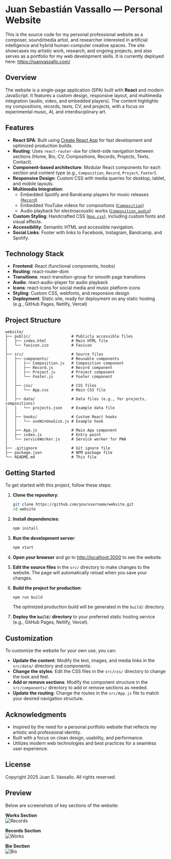 # Juan Sebastián Vassallo — Personal Website

This is the source code for my personal professional website as a composer, sound/media artist, and researcher interested in artificial intelligence and hybrid human-computer creative spaces. The site showcases my artistic work, research, and ongoing projects, and also serves as a portfolio for my web development skills. It is currently deployed here: https://juanvassallo.com/

## Overview

The website is a single-page application (SPA) built with **React** and modern JavaScript. It features a custom design, responsive layout, and multimedia integration (audio, video, and embedded players). The content highlights my compositions, records, texts, CV, and projects, with a focus on experimental music, AI, and interdisciplinary art.

## Features

- **React SPA**: Built using [Create React App](https://github.com/facebook/create-react-app) for fast development and optimized production builds.
- **Routing**: Uses `react-router-dom` for client-side navigation between sections (Home, Bio, CV, Compositions, Records, Projects, Texts, Contact).
- **Component-based architecture**: Modular React components for each section and content type (e.g., `Composition`, `Record`, `Project`, `Footer`).
- **Responsive Design**: Custom CSS with media queries for desktop, tablet, and mobile layouts.
- **Multimedia Integration**:
  - Embedded Spotify and Bandcamp players for music releases ([`Record`](src/components/Record.js))
  - Embedded YouTube videos for compositions ([`Composition`](src/components/Composition.js))
  - Audio playback for electroacoustic works ([`Composition_audio`](src/components/Composition_audio.js))
- **Custom Styling**: Handcrafted CSS ([`App.css`](src/css/App.css)), including custom fonts and visual effects.
- **Accessibility**: Semantic HTML and accessible navigation.
- **Social Links**: Footer with links to Facebook, Instagram, Bandcamp, and Spotify.

## Technology Stack

- **Frontend**: React (functional components, hooks)
- **Routing**: react-router-dom
- **Transitions**: react-transition-group for smooth page transitions
- **Audio**: react-audio-player for audio playback
- **Icons**: react-icons for social media and music platform icons
- **Styling**: Custom CSS, webfonts, and responsive design
- **Deployment**: Static site, ready for deployment on any static hosting (e.g., GitHub Pages, Netlify, Vercel)

## Project Structure

```
website/
├── public/                  # Publicly accessible files
│   ├── index.html           # Main HTML file
│   └── favicon.ico          # Favicon
│
├── src/                     # Source files
│   ├── components/          # Reusable components
│   │   ├── Composition.js   # Composition component
│   │   ├── Record.js        # Record component
│   │   ├── Project.js       # Project component
│   │   └── Footer.js        # Footer component
│   │
│   ├── css/                 # CSS files
│   │   └── App.css          # Main CSS file
│   │
│   ├── data/                # Data files (e.g., for projects, compositions)
│   │   └── projects.json    # Example data file
│   │
│   ├── hooks/               # Custom React hooks
│   │   └── useWindowSize.js # Example hook
│   │
│   ├── App.js               # Main App component
│   ├── index.js             # Entry point
│   └── serviceWorker.js     # Service worker for PWA
│
├── .gitignore               # Git ignore file
├── package.json             # NPM package file
└── README.md                # This file
```

## Getting Started

To get started with this project, follow these steps:

1. **Clone the repository**:

   ```bash
   git clone https://github.com/yourusername/website.git
   cd website
   ```

2. **Install dependencies**:

   ```bash
   npm install
   ```

3. **Run the development server**:

   ```bash
   npm start
   ```

4. **Open your browser** and go to [http://localhost:3000](http://localhost:3000) to see the website.

5. **Edit the source files** in the `src/` directory to make changes to the website. The page will automatically reload when you save your changes.

6. **Build the project for production**:

   ```bash
   npm run build
   ```

   The optimized production build will be generated in the `build/` directory.

7. **Deploy the `build/` directory** to your preferred static hosting service (e.g., GitHub Pages, Netlify, Vercel).

## Customization

To customize the website for your own use, you can:

- **Update the content**: Modify the text, images, and media links in the `src/data/` directory and components.
- **Change the styles**: Edit the CSS files in the `src/css/` directory to change the look and feel.
- **Add or remove sections**: Modify the component structure in the `src/components/` directory to add or remove sections as needed.
- **Update the routing**: Change the routes in the `src/App.js` file to match your desired navigation structure.

## Acknowledgments

- Inspired by the need for a personal portfolio website that reflects my artistic and professional identity.
- Built with a focus on clean design, usability, and performance.
- Utilizes modern web technologies and best practices for a seamless user experience.

## License

Copyright 2025 Juan S. Vassallo. All rights reserved.

## Preview

Below are screenshots of key sections of the website:

**Works Section**  
![Records](public/img/juanvassallo.com_work.png)

**Records Section**  
![Works](public/img/juanvassallo.com_records.png)

**Bio Section**  
![Bio](public/img/juanvassallo.com_bio.png)
